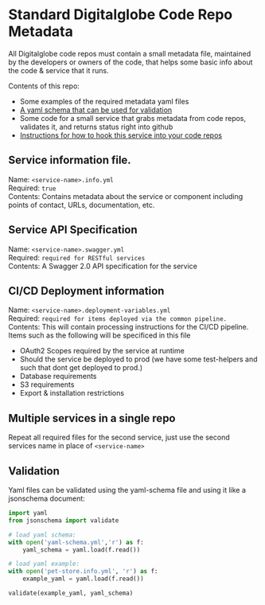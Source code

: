# Standard Digitalglobe Code Repo Metadata

All Digitalglobe code repos must contain a small metadata file, maintained by the developers or owners of the code, that helps some basic info about the code & service that it runs.

Contents of this repo:

* Some examples of the required metadata yaml files
* [A yaml schema that can be used for validation](./yaml-schema.yml)
* Some code for a small service that grabs metadata from code repos, validates it, and returns status right into github
* [Instructions for how to hook this service into your code repos](./docs/setup.md)


## Service information file.
Name: ```<service-name>.info.yml``` <br>
Required: ```true```<br>
Contents:  Contains metadata about the service or component including points of contact, URLs, documentation, etc.<br>

## Service API Specification
Name: ```<service-name>.swagger.yml``` <br>
Required: ```required for RESTful services```<br>
Contents:  A Swagger 2.0 API specification for the service<br>

## CI/CD Deployment information
Name: ```<service-name>.deployment-variables.yml```<br>
Required: ```required for items deployed via the common pipeline.```<br>
Contents: This will contain processing instructions for the CI/CD pipeline. <br> 
Items such as the following will be specificed in this file
* OAuth2 Scopes required by the service at runtime
* Should the service be deployed to prod (we have some test-helpers and such that dont get deployed to prod.)
* Database requirements
* S3 requirements
* Export & installation restrictions


## Multiple services in a single repo
Repeat all required files for the second service, just use the second services name in place of ```<service-name>```

## Validation
Yaml files can be validated using the yaml-schema file and using it like a jsonschema document:

```python
import yaml
from jsonschema import validate

# load yaml schema:
with open('yaml-schema.yml','r') as f:
    yaml_schema = yaml.load(f.read())

# load yaml example:
with open('pet-store.info.yml', 'r') as f:
    example_yaml = yaml.load(f.read())

validate(example_yaml, yaml_schema)
```
